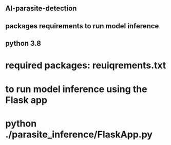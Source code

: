 ## AI-parasite-detection
## packages requirements to run model inference
## python 3.8
# required packages: reuiqrements.txt
# to run model inference using the Flask app
# python ./parasite_inference/FlaskApp.py
